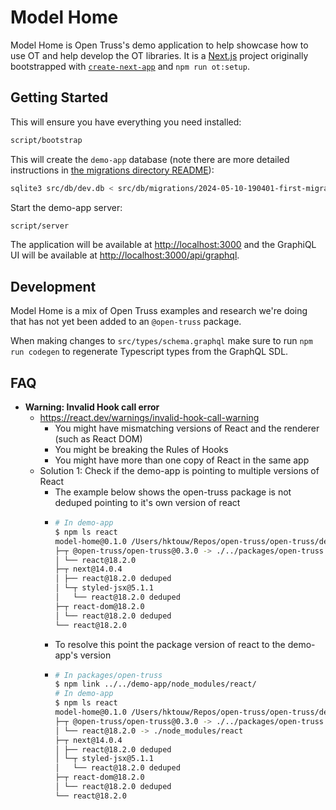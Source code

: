 # Model Home

Model Home is Open Truss's demo application to help showcase how to use OT and help develop the OT libraries. It is a [Next.js](https://nextjs.org/) project originally bootstrapped with [`create-next-app`](https://github.com/vercel/next.js/tree/canary/packages/create-next-app) and `npm run ot:setup`.

## Getting Started

This will ensure you have everything you need installed:

```bash
script/bootstrap
```

This will create the `demo-app` database (note there are more detailed instructions in [the migrations directory README](https://github.com/open-truss/open-truss/blob/main/demo-app/src/db/migrations/README.md)):

```bash
sqlite3 src/db/dev.db < src/db/migrations/2024-05-10-190401-first-migration.sql
```

Start the demo-app server:

```bash
script/server
```

The application will be available at [http://localhost:3000](http://localhost:3000) and the GraphiQL UI will be available at [http://localhost:3000/api/graphql](http://localhost:3000/api/graphql).

## Development

Model Home is a mix of Open Truss examples and research we're doing that has not yet been added to an `@open-truss` package.

When making changes to `src/types/schema.graphql` make sure to run `npm run codegen` to regenerate Typescript types from the GraphQL SDL.

## FAQ

- **Warning: Invalid Hook call error**
  - https://react.dev/warnings/invalid-hook-call-warning
    - You might have mismatching versions of React and the renderer (such as React DOM)
    - You might be breaking the Rules of Hooks
    - You might have more than one copy of React in the same app
  - Solution 1: Check if the demo-app is pointing to multiple versions of React
    - The example below shows the open-truss package is not deduped pointing to it's own version of react
    - ```bash
      # In demo-app
      $ npm ls react
      model-home@0.1.0 /Users/hktouw/Repos/open-truss/open-truss/demo-app
      ├─┬ @open-truss/open-truss@0.3.0 -> ./../packages/open-truss
      │ └── react@18.2.0
      ├─┬ next@14.0.4
      │ ├── react@18.2.0 deduped
      │ └─┬ styled-jsx@5.1.1
      │   └── react@18.2.0 deduped
      ├─┬ react-dom@18.2.0
      │ └── react@18.2.0 deduped
      └── react@18.2.0
      ```
    - To resolve this point the package version of react to the demo-app's version
    - ```bash
      # In packages/open-truss
      $ npm link ../../demo-app/node_modules/react/
      # In demo-app
      $ npm ls react
      model-home@0.1.0 /Users/hktouw/Repos/open-truss/open-truss/demo-app
      ├─┬ @open-truss/open-truss@0.3.0 -> ./../packages/open-truss
      │ └── react@18.2.0 -> ./node_modules/react
      ├─┬ next@14.0.4
      │ ├── react@18.2.0 deduped
      │ └─┬ styled-jsx@5.1.1
      │   └── react@18.2.0 deduped
      ├─┬ react-dom@18.2.0
      │ └── react@18.2.0 deduped
      └── react@18.2.0
      ```
